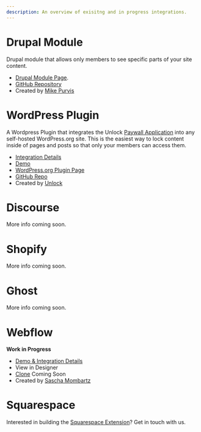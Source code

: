 ```yaml
---
description: An overview of exisitng and in progress integrations.
---
```


# Drupal Module

Drupal module that allows only members to see specific parts of your site content.

- [Drupal Module Page](https://www.drupal.org/project/unlock).
- [GitHub Repository](https://github.com/mikedotexe/unlock)
- Created by [Mike Purvis](https://github.com/mikedotexe)

# WordPress Plugin

A Wordpress Plugin that integrates the Unlock [Paywall Application](../applications/paywall/) into any self-hosted WordPress.org site. This is the easiest way to lock content inside of pages and posts so that only your members can access them.

- [Integration Details](wordpress-plugin.md)
- [Demo](https://wordpress-demo.unlock-protocol.com/)
- [WordPress.org Plugin Page](https://wordpress.org/plugins/unlock-protocol/)
- [GitHub Repo](https://github.com/unlock-protocol/unlock-wordpress-plugin)
- Created by [Unlock](https://github.com/unlock-protocol)

# Discourse

More info coming soon.

# Shopify

More info coming soon.

# Ghost

More info coming soon.

# Webflow
**Work in Progress**
- [Demo & Integration Details](https://unlock-integration.webflow.io/)
- View in Designer
- [Clone](#) Coming Soon
- Created by [Sascha Mombartz](https://github.com/smombartz)

# Squarespace

Interested in building the [Squarespace Extension](https://www.squarespace.com/extensions/home)? Get in touch with us.
